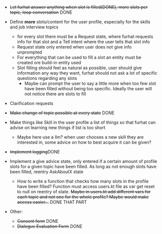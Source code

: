 - ~~Let furhat answer anything when slot is filled(DONE), more slots per topic, loop conversation~~ DONE


- Define **more** slots/content for the user profile, especially for the skills and job interview topics
  - for every slot there must be a Request state, where furhat requests info for that slot and a Tell intent where the user tells that slot info
  - Request state only entered when user does not give info unprompted
  - For everything that can be used to fill a slot an entity must be created ore build-in entity used
  - Slot filling should feel as natural as possible, user should give information any way they want, furhat should not ask a lot of specific questions regarding any slots
    - Maybe can prompt the user to say a little more when too few slot have been filled without being too specific. Ideally the user will not notice there are slots to fill

  

  

- Clarification requests


- ~~Make change of topic possible at every state~~ DONE


- Make things like Skill in the user profile a list of things so that furhat can advise on learning new things if list is too short
  - Maybe here use a llm? when user chooses a new skill they are interested in, some advice on how to best acquire it can be given?


- ~~Implement logging~~DONE


- Implement a give advice state, only entered if a certain amount of profile slots for a given topic have been filled. As long as not enough slots have been filled, reentry AskAboutX state
  - How to write a function that checks how many slots in the profile have been filled? Function must access users.kt file as var get reset to null on reentry of state. ~~Maybe in users.kt add different vars for each topic and not one for the whole profile? Maybe would make access easier...~~ DONE THAT PART 


- Other:
  - ~~Consent form~~ DONE
  - ~~Dialogue Evaluation Form~~ DONE